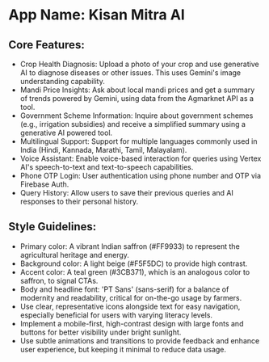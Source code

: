 # **App Name**: Kisan Mitra AI

## Core Features:

- Crop Health Diagnosis: Upload a photo of your crop and use generative AI to diagnose diseases or other issues. This uses Gemini's image understanding capability.
- Mandi Price Insights: Ask about local mandi prices and get a summary of trends powered by Gemini, using data from the Agmarknet API as a tool.
- Government Scheme Information: Inquire about government schemes (e.g., irrigation subsidies) and receive a simplified summary using a generative AI powered tool.
- Multilingual Support: Support for multiple languages commonly used in India (Hindi, Kannada, Marathi, Tamil, Malayalam).
- Voice Assistant: Enable voice-based interaction for queries using Vertex AI's speech-to-text and text-to-speech capabilities.
- Phone OTP Login: User authentication using phone number and OTP via Firebase Auth.
- Query History: Allow users to save their previous queries and AI responses to their personal history.

## Style Guidelines:

- Primary color: A vibrant Indian saffron (#FF9933) to represent the agricultural heritage and energy.
- Background color: A light beige (#F5F5DC) to provide high contrast.
- Accent color: A teal green (#3CB371), which is an analogous color to saffron, to signal CTAs.
- Body and headline font: 'PT Sans' (sans-serif) for a balance of modernity and readability, critical for on-the-go usage by farmers.
- Use clear, representative icons alongside text for easy navigation, especially beneficial for users with varying literacy levels.
- Implement a mobile-first, high-contrast design with large fonts and buttons for better visibility under bright sunlight.
- Use subtle animations and transitions to provide feedback and enhance user experience, but keeping it minimal to reduce data usage.